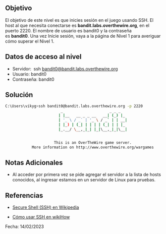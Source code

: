## Objetivo
El objetivo de este nivel es que inicies sesión en el juego usando SSH. El host al que necesita conectarse es **bandit.labs.overthewire.org**, en el puerto 2220. El nombre de usuario es bandit0 y la contraseña es **bandit0**. Una vez Inicie sesión, vaya a la página de Nivel 1 para averiguar cómo superar el Nivel 1.

## Datos de acceso al nivel
* Servidor:  ssh bandit0@bandit.labs.overthewire.org
* Usuario: bandit0
* Contraseña: bandit0

## Solución

``` bash 
C:\Users\vikyg>ssh bandit0@bandit.labs.overthewire.org -p 2220
                         _                     _ _ _
                        | |__   __ _ _ __   __| (_) |_
                        | '_ \ / _` | '_ \ / _` | | __|
                        | |_) | (_| | | | | (_| | | |_
                        |_.__/ \__,_|_| |_|\__,_|_|\__|


                      This is an OverTheWire game server.
            More information on http://www.overthewire.org/wargames
``` 

## Notas Adicionales
* Al acceder por primera vez se pide agregar el servidor a la lista de hosts conocidos, al ingresar estamos en un servidor de Linux para pruebas.

## Referencias
*   [Secure Shell (SSH) en Wikipedia](https://en.wikipedia.org/wiki/Secure_Shell)
-   [Cómo usar SSH en wikiHow](https://www.wikihow.com/Use-SSH)

Fecha: 14/02/2023